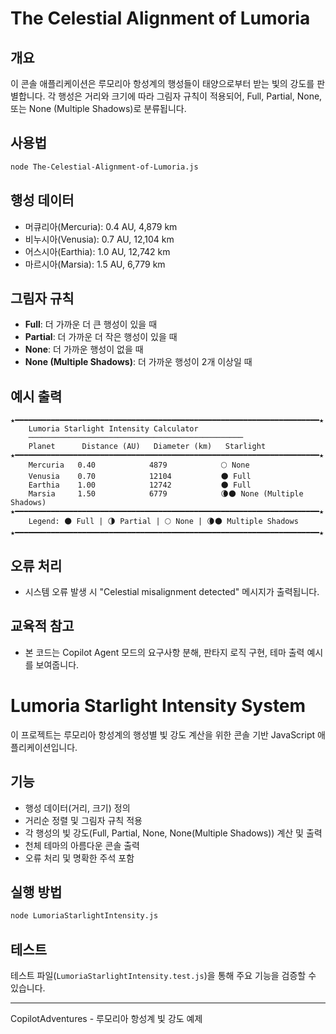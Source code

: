 # The Celestial Alignment of Lumoria

## 개요

이 콘솔 애플리케이션은 루모리아 항성계의 행성들이 태양으로부터 받는 빛의 강도를 판별합니다. 각 행성은 거리와 크기에 따라 그림자 규칙이 적용되어, Full, Partial, None, 또는 None (Multiple Shadows)로 분류됩니다.

## 사용법

```bash
node The-Celestial-Alignment-of-Lumoria.js
```

## 행성 데이터
- 머큐리아(Mercuria): 0.4 AU, 4,879 km
- 비누시아(Venusia): 0.7 AU, 12,104 km
- 어스시아(Earthia): 1.0 AU, 12,742 km
- 마르시아(Marsia): 1.5 AU, 6,779 km

## 그림자 규칙
- **Full**: 더 가까운 더 큰 행성이 있을 때
- **Partial**: 더 가까운 더 작은 행성이 있을 때
- **None**: 더 가까운 행성이 없을 때
- **None (Multiple Shadows)**: 더 가까운 행성이 2개 이상일 때

## 예시 출력
```
★━━━━━━━━━━━━━━━━━━━━━━━━━━━━━━━━━━━━━━━━━━━━━━━━━━━━━━━━━━━━━━━━━━━━★
	Lumoria Starlight Intensity Calculator
	────────────────────────────────────────────────
	Planet      Distance (AU)   Diameter (km)   Starlight
★━━━━━━━━━━━━━━━━━━━━━━━━━━━━━━━━━━━━━━━━━━━━━━━━━━━━━━━━━━━━━━━━━━━━★
	Mercuria   0.40            4879            🌕 None
	Venusia    0.70            12104           🌑 Full
	Earthia    1.00            12742           🌑 Full
	Marsia     1.50            6779            🌘🌑 None (Multiple Shadows)
★━━━━━━━━━━━━━━━━━━━━━━━━━━━━━━━━━━━━━━━━━━━━━━━━━━━━━━━━━━━━━━━━━━━━★
	Legend: 🌑 Full | 🌗 Partial | 🌕 None | 🌘🌑 Multiple Shadows
★━━━━━━━━━━━━━━━━━━━━━━━━━━━━━━━━━━━━━━━━━━━━━━━━━━━━━━━━━━━━━━━━━━━━★
```

## 오류 처리
- 시스템 오류 발생 시 "Celestial misalignment detected" 메시지가 출력됩니다.

## 교육적 참고
- 본 코드는 Copilot Agent 모드의 요구사항 분해, 판타지 로직 구현, 테마 출력 예시를 보여줍니다.
# Lumoria Starlight Intensity System

이 프로젝트는 루모리아 항성계의 행성별 빛 강도 계산을 위한 콘솔 기반 JavaScript 애플리케이션입니다.

## 기능
- 행성 데이터(거리, 크기) 정의
- 거리순 정렬 및 그림자 규칙 적용
- 각 행성의 빛 강도(Full, Partial, None, None(Multiple Shadows)) 계산 및 출력
- 천체 테마의 아름다운 콘솔 출력
- 오류 처리 및 명확한 주석 포함

## 실행 방법
```bash
node LumoriaStarlightIntensity.js
```

## 테스트
테스트 파일(`LumoriaStarlightIntensity.test.js`)을 통해 주요 기능을 검증할 수 있습니다.

---
CopilotAdventures - 루모리아 항성계 빛 강도 예제
